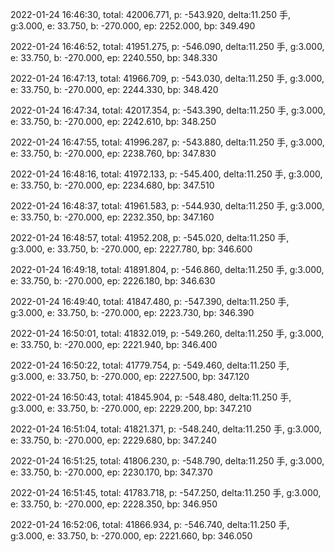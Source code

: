 2022-01-24 16:46:30, total: 42006.771, p: -543.920, delta:11.250 手, g:3.000, e: 33.750, b: -270.000, ep: 2252.000, bp: 349.490

2022-01-24 16:46:52, total: 41951.275, p: -546.090, delta:11.250 手, g:3.000, e: 33.750, b: -270.000, ep: 2240.550, bp: 348.330

2022-01-24 16:47:13, total: 41966.709, p: -543.030, delta:11.250 手, g:3.000, e: 33.750, b: -270.000, ep: 2244.330, bp: 348.420

2022-01-24 16:47:34, total: 42017.354, p: -543.390, delta:11.250 手, g:3.000, e: 33.750, b: -270.000, ep: 2242.610, bp: 348.250

2022-01-24 16:47:55, total: 41996.287, p: -543.880, delta:11.250 手, g:3.000, e: 33.750, b: -270.000, ep: 2238.760, bp: 347.830

2022-01-24 16:48:16, total: 41972.133, p: -545.400, delta:11.250 手, g:3.000, e: 33.750, b: -270.000, ep: 2234.680, bp: 347.510

2022-01-24 16:48:37, total: 41961.583, p: -544.930, delta:11.250 手, g:3.000, e: 33.750, b: -270.000, ep: 2232.350, bp: 347.160

2022-01-24 16:48:57, total: 41952.208, p: -545.020, delta:11.250 手, g:3.000, e: 33.750, b: -270.000, ep: 2227.780, bp: 346.600

2022-01-24 16:49:18, total: 41891.804, p: -546.860, delta:11.250 手, g:3.000, e: 33.750, b: -270.000, ep: 2226.180, bp: 346.630

2022-01-24 16:49:40, total: 41847.480, p: -547.390, delta:11.250 手, g:3.000, e: 33.750, b: -270.000, ep: 2223.730, bp: 346.390

2022-01-24 16:50:01, total: 41832.019, p: -549.260, delta:11.250 手, g:3.000, e: 33.750, b: -270.000, ep: 2221.940, bp: 346.400

2022-01-24 16:50:22, total: 41779.754, p: -549.460, delta:11.250 手, g:3.000, e: 33.750, b: -270.000, ep: 2227.500, bp: 347.120

2022-01-24 16:50:43, total: 41845.904, p: -548.480, delta:11.250 手, g:3.000, e: 33.750, b: -270.000, ep: 2229.200, bp: 347.210

2022-01-24 16:51:04, total: 41821.371, p: -548.240, delta:11.250 手, g:3.000, e: 33.750, b: -270.000, ep: 2229.680, bp: 347.240

2022-01-24 16:51:25, total: 41806.230, p: -548.790, delta:11.250 手, g:3.000, e: 33.750, b: -270.000, ep: 2230.170, bp: 347.370

2022-01-24 16:51:45, total: 41783.718, p: -547.250, delta:11.250 手, g:3.000, e: 33.750, b: -270.000, ep: 2228.350, bp: 346.950

2022-01-24 16:52:06, total: 41866.934, p: -546.740, delta:11.250 手, g:3.000, e: 33.750, b: -270.000, ep: 2221.660, bp: 346.050